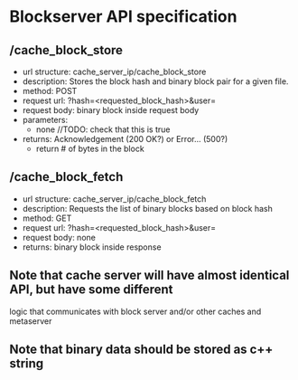 # Blockserver API specification

## /cache_block_store
* url structure: cache_server_ip/cache_block_store
* description: Stores the block hash and binary block pair for a given file.
* method: POST
* request url: ?hash=<requested_block_hash>&user=<userid>
* request body: binary block inside request body
* parameters: 
    * none //TODO: check that this is true
* returns: Acknowledgement (200 OK?) or Error... (500?)
    * return # of bytes in the block

## /cache_block_fetch
* url structure: cache_server_ip/cache_block_fetch
* description: Requests the list of binary blocks based on block hash
* method: GET
* request url: ?hash=<requested_block_hash>&user=<userid>
* request body: none
* returns: binary block inside response

## Note that cache server will have almost identical API, but have some different
logic that communicates with block server and/or other caches and metaserver

## Note that binary data should be stored as c++ string
